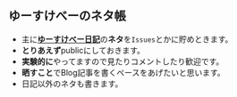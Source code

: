 ## ゆーすけべーのネタ帳

* 主に[**ゆーすけべー日記**](http://blog.yusuke.be/)の**ネタ**を`Issues`とかに貯めときます。
* **とりあえず**publicにしておきます。
* **実験的に**やってますので見たりコメントしたり歓迎です。
* **晒すこと**でBlog記事を書くペースをあげたいと思います。
* 日記以外のネタも書きます。


